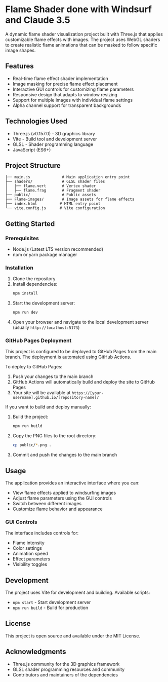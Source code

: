 # Flame Shader done with Windsurf and Claude 3.5

A dynamic flame shader visualization project built with Three.js that applies customizable flame effects with images. The project uses WebGL shaders to create realistic flame animations that can be masked to follow specific image shapes.

## Features

- Real-time flame effect shader implementation
- Image masking for precise flame effect placement
- Interactive GUI controls for customizing flame parameters
- Responsive design that adapts to window resizing
- Support for multiple images with individual flame settings
- Alpha channel support for transparent backgrounds

## Technologies Used

- Three.js (v0.157.0) - 3D graphics library
- Vite - Build tool and development server
- GLSL - Shader programming language
- JavaScript (ES6+)

## Project Structure

```
├── main.js              # Main application entry point
├── shaders/             # GLSL shader files
│   ├── flame.vert       # Vertex shader
│   ├── flame.frag       # Fragment shader
├── public/              # Public assets
├── Flame-images/        # Image assets for flame effects
├── index.html          # HTML entry point
└── vite.config.js      # Vite configuration
```

## Getting Started

### Prerequisites

- Node.js (Latest LTS version recommended)
- npm or yarn package manager

### Installation

1. Clone the repository
2. Install dependencies:
   ```bash
   npm install
   ```
3. Start the development server:
   ```bash
   npm run dev
   ```
4. Open your browser and navigate to the local development server (usually `http://localhost:5173`)

### GitHub Pages Deployment

This project is configured to be deployed to GitHub Pages from the main branch. The deployment is automated using GitHub Actions.

To deploy to GitHub Pages:

1. Push your changes to the main branch
2. GitHub Actions will automatically build and deploy the site to GitHub Pages
3. Your site will be available at `https://[your-username].github.io/[repository-name]/`

If you want to build and deploy manually:

1. Build the project:
   ```bash
   npm run build
   ```
2. Copy the PNG files to the root directory:
   ```bash
   cp public/*.png .
   ```
3. Commit and push the changes to the main branch

## Usage

The application provides an interactive interface where you can:
- View flame effects applied to windsurfing images
- Adjust flame parameters using the GUI controls
- Switch between different images
- Customize flame behavior and appearance

### GUI Controls

The interface includes controls for:
- Flame intensity
- Color settings
- Animation speed
- Effect parameters
- Visibility toggles

## Development

The project uses Vite for development and building. Available scripts:

- `npm start` - Start development server
- `npm run build` - Build for production

## License

This project is open source and available under the MIT License.

## Acknowledgments

- Three.js community for the 3D graphics framework
- GLSL shader programming resources and community
- Contributors and maintainers of the dependencies 
